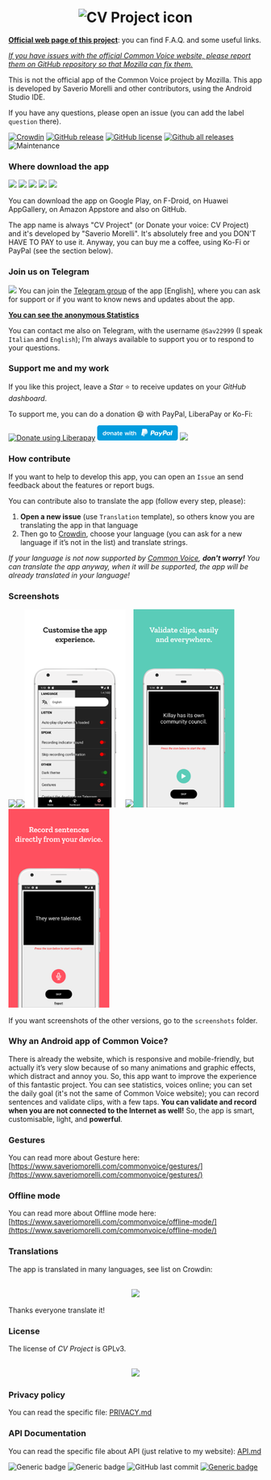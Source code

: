 <h1 align="center">
    <br>
    <img width="70" src="images/icon.png" alt="CV Project icon" />
    <br>
</h1>


[**Official web page of this project**](https://www.saveriomorelli.com/commonvoice/): you can find F.A.Q. and some useful links.

[*If you have issues with the official Common Voice website, please report them on GitHub repository so that Mozilla can fix them.*](https://bit.ly/2Z73TZZ)

This is not the official app of the Common Voice project by Mozilla. This app is developed by Saverio Morelli and other contributors, using the Android Studio IDE.

If you have any questions, please open an issue (you can add the label `question` there).

[![Crowdin](https://badges.crowdin.net/common-voice-android/localized.svg)](https://crowdin.com/project/common-voice-android) [![GitHub release](https://img.shields.io/github/release/Sav22999/common-voice-android.svg)](https://github.com/Sav22999/common-voice-android/releases/) [![GitHub license](https://img.shields.io/github/license/Sav22999/common-voice-android.svg)](https://github.com/Sav22999/common-voice-android/blob/master/LICENSE) [![Github all releases](https://img.shields.io/github/downloads/Sav22999/common-voice-android/total.svg)](https://GitHub.com/Sav22999/common-voice-android/releases/) ![Maintenance](https://img.shields.io/badge/Maintained%3F-yes-green.svg)

### Where download the app

[<img src="images/badges/googlePlayBadge.png" width="200px"></img>](https://bit.ly/2Y9iqnK) [<img src="images/badges/fDroidBadge.png" width="200px"></img>](https://bit.ly/3cO8iEQ) [<img src="images/badges/huaweiAppGalleryBadge.png" width="200px"></img>](https://bit.ly/35LwCWX) [<img src="images/badges/amazonAppStoreBadge.png" width="170px"></img>](https://www.amazon.it/dp/B083QN4JPS/) [<img src="images/badges/crowdinBadge.png" width="170px"></img>](https://bit.ly/3bNBoUU)

You can download the app on Google Play, on F-Droid, on Huawei AppGallery, on Amazon Appstore and also on GitHub.

The app name is always "CV Project" (or Donate your voice: CV Project) and it's developed by "Saverio Morelli". It's absolutely free and you DON'T HAVE TO PAY to use it. Anyway, you can buy me a coffee, using Ko-Fi or PayPal (see the section below).

### Join us on Telegram

[<img src="images/icons/telegram.png" height="50px"></img>](https://bit.ly/3clgfkg) You can join the [Telegram group](https://bit.ly/3clgfkg) of the app [English], where you can ask for support or if you want to know news and updates about the app.

[**You can see the anonymous Statistics**](https://bit.ly/35d2dza)

You can contact me also on Telegram, with the username `@Sav22999` (I speak `Italian` and `English`); I’m always available to support you or to respond to your questions.

### Support me and my work

If you like this project, leave a *Star* ⭐ to receive updates on your *GitHub dashboard*.

To support me, you can do a donation :smile: with PayPal, LiberaPay or Ko-Fi:

<a href="https://liberapay.com/Sav22999/donate"><img alt="Donate using Liberapay" src="https://liberapay.com/assets/widgets/donate.svg"></a> [<img src="images/badges/paypal.svg" width="160px"></img>](https://paypal.me/saveriomorelli) [<img src="https://cdn.ko-fi.com/cdn/kofi1.png?v=2" width="120px"></img>](https://ko-fi.com/R5R31UQ8G)

### How contribute

If you want to help to develop this app, you can open an `Issue` an send feedback about the features or report bugs.

You can contribute also to translate the app (follow every step, please):

1. **Open a new issue** (use `Translation` template), so others know you are translating the app in that language
1. Then go to [Crowdin](https://crowdin.com/project/common-voice-android), choose your language (you can ask for a new language if it’s not in the list) and translate strings.

_If your language is not now supported by [Common Voice](https://commonvoice.mozilla.org/it), **don't worry!** You can translate the app anyway, when it will be supported, the app will be already translated in your language!_

### Screenshots

<img src="fastlane/metadata/android/en-US/images/phoneScreenshots/1.png" width="200px"></img><img src="fastlane/metadata/android/en-US/images/phoneScreenshots/2.png" width="200px"></img><img src="fastlane/metadata/android/en-US/images/phoneScreenshots/3.png" width="200px"></img><img src="fastlane/metadata/android/en-US/images/phoneScreenshots/4.png" width="200px"></img><img src="fastlane/metadata/android/en-US/images/phoneScreenshots/5.png" width="200px"></img><img src="fastlane/metadata/android/en-US/images/phoneScreenshots/6.png" width="200px"></img>

If you want screenshots of the other versions, go to the `screenshots` folder.

### Why an Android app of Common Voice?

There is already the website, which is responsive and mobile-friendly, but actually it’s very slow because of so many animations and graphic effects, which distract and annoy you. So, this app want to improve the experience of this fantastic project. You can see statistics, voices online; you can set the daily goal (it's not the same of Common Voice website); you can record sentences and validate clips, with a few taps. **You can validate and record when you are not connected to the Internet as well!** So, the app is smart, customisable, light, and **powerful**.

### Gestures

You can read more about Gesture here: [https://www.saveriomorelli.com/commonvoice/gestures/](https://www.saveriomorelli.com/commonvoice/gestures/)

### Offline mode

You can read more about Offline mode here: [https://www.saveriomorelli.com/commonvoice/offline-mode/](https://www.saveriomorelli.com/commonvoice/offline-mode/)

### Translations

The app is translated in many languages, see list on Crowdin:  

<div align="center">
<br>
<a href="https://crowdin.com/project/common-voice-android"><img src="images/badges/crowdinBadge.png" width="170px" /></a>
<br>
</div>

Thanks everyone translate it!

### License

The license of *CV Project* is GPLv3.

<div align="center">
<br>
<img src="images/icons/gpl.png" width="100px"></img>
<br>
</div>

### Privacy policy

You can read the specific file: [PRIVACY.md](PRIVACY.md)

### API Documentation

You can read the specific file about API (just relative to my website): [API.md](API.md)



![Generic badge](https://img.shields.io/badge/built%20in-Android%20Studio-green.svg) ![Generic badge](https://img.shields.io/badge/developed%20in-Kotlin-blue.svg) ![GitHub last commit](https://img.shields.io/github/last-commit/Sav22999/common-voice-android) [![Generic badge](https://img.shields.io/badge/developed%20by-Sav22999-lightgrey.svg)](https://saveriomorelli.com)

